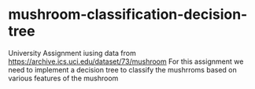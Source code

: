 # mushroom-classification-decision-tree
University Assignment iusing data from https://archive.ics.uci.edu/dataset/73/mushroom
For this assignment we need to implement a decision tree to classify the mushrroms based on various features of the mushroom
